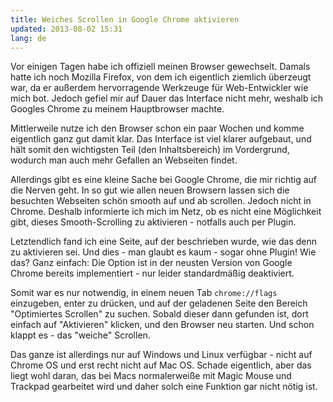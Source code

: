 ```yaml
---
title: Weiches Scrollen in Google Chrome aktivieren
updated: 2013-08-02 15:31
lang: de
---
```


Vor einigen Tagen habe ich offiziell meinen Browser gewechselt. Damals hatte ich noch Mozilla Firefox, von dem ich eigentlich ziemlich überzeugt war, da er außerdem hervorragende Werkzeuge für Web-Entwickler wie mich bot. Jedoch gefiel mir auf Dauer das Interface nicht mehr, weshalb ich Googles Chrome zu meinem Hauptbrowser machte.

Mittlerweile nutze ich den Browser schon ein paar Wochen und komme eigentlich ganz gut damit klar. Das Interface ist viel klarer aufgebaut, und hält somit den wichtigsten Teil (den Inhaltsbereich) im Vordergrund, wodurch man auch mehr Gefallen an Webseiten findet.

Allerdings gibt es eine kleine Sache bei Google Chrome, die mir richtig auf die Nerven geht. In so gut wie allen neuen Browsern lassen sich die besuchten Webseiten schön smooth auf und ab scrollen. Jedoch nicht in Chrome. Deshalb informierte ich mich im Netz, ob es nicht eine Möglichkeit gibt, dieses Smooth-Scrolling zu aktivieren - notfalls auch per Plugin.

Letztendlich fand ich eine Seite, auf der beschrieben wurde, wie das denn zu aktivieren sei. Und dies - man glaubt es kaum - sogar ohne Plugin! Wie das? Ganz einfach: Die Option ist in der neusten Version von Google Chrome bereits implementiert - nur leider standardmäßig deaktiviert.

Somit war es nur notwendig, in einem neuen Tab `chrome://flags` einzugeben, enter zu drücken, und auf der geladenen Seite den Bereich "Optimiertes Scrollen" zu suchen. Sobald dieser dann gefunden ist, dort einfach auf "Aktivieren" klicken, und den Browser neu starten. Und schon klappt es - das "weiche" Scrollen.

Das ganze ist allerdings nur auf Windows und Linux verfügbar - nicht auf Chrome OS und erst recht nicht auf Mac OS. Schade eigentlich, aber das liegt wohl daran, das bei Macs normalerweiße mit Magic Mouse und Trackpad gearbeitet wird und daher solch eine Funktion gar nicht nötig ist.